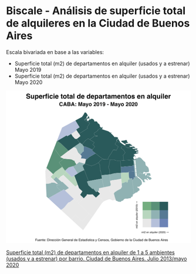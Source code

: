 # Biscale - Análisis de superficie total de alquileres en la Ciudad de Buenos Aires

Escala bivariada en base a las variables: 
- Superficie total (m2) de departamentos en alquiler (usados y a estrenar) Mayo 2019
- Superficie total (m2) de departamentos en alquiler (usados y a estrenar) Mayo 2020

<img src="https://github.com/karbartolome/datos_argentina/blob/master/R/mapa_biscale_alquileres.png"></img>

<a href='https://www.estadisticaciudad.gob.ar/eyc/?p=27735' > Superficie total (m2) de departamentos en alquiler de 1 a 5 ambientes (usados y a estrenar) por barrio. Ciudad de Buenos Aires. Julio 2013/mayo 2020
 </a>


